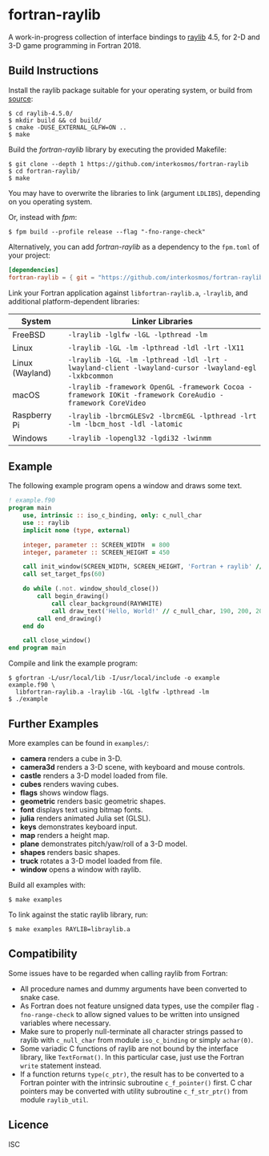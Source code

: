 # fortran-raylib

A work-in-progress collection of interface bindings to
[raylib](https://www.raylib.com/) 4.5, for 2-D and 3-D game programming in
Fortran 2018.

## Build Instructions

Install the raylib package suitable for your operating system, or build from
[source](https://github.com/raysan5/raylib/releases/tag/4.5.0):

```
$ cd raylib-4.5.0/
$ mkdir build && cd build/
$ cmake -DUSE_EXTERNAL_GLFW=ON ..
$ make
```

Build the *fortran-raylib* library by executing the provided Makefile:

```
$ git clone --depth 1 https://github.com/interkosmos/fortran-raylib
$ cd fortran-raylib/
$ make
```

You may have to overwrite the libraries to link (argument `LDLIBS`), depending
on you operating system.

Or, instead with *fpm*:

```
$ fpm build --profile release --flag "-fno-range-check"
```

Alternatively, you can add *fortran-raylib* as a dependency to the `fpm.toml` of
your project:

```toml
[dependencies]
fortran-raylib = { git = "https://github.com/interkosmos/fortran-raylib.git" }
```

Link your Fortran application against `libfortran-raylib.a`, `-lraylib`, and
additional platform-dependent libraries:

| System          | Linker Libraries                                                                                         |
|-----------------|----------------------------------------------------------------------------------------------------------|
| FreeBSD         | `-lraylib -lglfw -lGL -lpthread -lm`                                                                     |
| Linux           | `-lraylib -lGL -lm -lpthread -ldl -lrt -lX11`                                                            |
| Linux (Wayland) | `-lraylib -lGL -lm -lpthread -ldl -lrt -lwayland-client -lwayland-cursor -lwayland-egl -lxkbcommon`      |
| macOS           | `-lraylib -framework OpenGL -framework Cocoa -framework IOKit -framework CoreAudio -framework CoreVideo` |
| Raspberry Pi    | `-lraylib -lbrcmGLESv2 -lbrcmEGL -lpthread -lrt -lm -lbcm_host -ldl -latomic`                            |
| Windows         | `-lraylib -lopengl32 -lgdi32 -lwinmm`                                                                    |

## Example

The following example program opens a window and draws some text.

```fortran
! example.f90
program main
    use, intrinsic :: iso_c_binding, only: c_null_char
    use :: raylib
    implicit none (type, external)

    integer, parameter :: SCREEN_WIDTH  = 800
    integer, parameter :: SCREEN_HEIGHT = 450

    call init_window(SCREEN_WIDTH, SCREEN_HEIGHT, 'Fortran + raylib' // c_null_char)
    call set_target_fps(60)

    do while (.not. window_should_close())
        call begin_drawing()
            call clear_background(RAYWHITE)
            call draw_text('Hello, World!' // c_null_char, 190, 200, 20, LIGHTGRAY)
        call end_drawing()
    end do

    call close_window()
end program main
```

Compile and link the example program:

```
$ gfortran -L/usr/local/lib -I/usr/local/include -o example example.f90 \
  libfortran-raylib.a -lraylib -lGL -lglfw -lpthread -lm
$ ./example
```

## Further Examples

More examples can be found in `examples/`:

* **camera** renders a cube in 3-D.
* **camera3d** renders a 3-D scene, with keyboard and mouse controls.
* **castle** renders a 3-D model loaded from file.
* **cubes** renders waving cubes.
* **flags** shows window flags.
* **geometric** renders basic geometric shapes.
* **font** displays text using bitmap fonts.
* **julia** renders animated Julia set (GLSL).
* **keys** demonstrates keyboard input.
* **map** renders a height map.
* **plane** demonstrates pitch/yaw/roll of a 3-D model.
* **shapes** renders basic shapes.
* **truck** rotates a 3-D model loaded from file.
* **window** opens a window with raylib.

Build all examples with:

```
$ make examples
```

To link against the static raylib library, run:

```
$ make examples RAYLIB=libraylib.a
```

## Compatibility

Some issues have to be regarded when calling raylib from Fortran:

* All procedure names and dummy arguments have been converted to snake case.
* As Fortran does not feature unsigned data types, use the compiler flag
  `-fno-range-check` to allow signed values to be written into unsigned
  variables where necessary.
* Make sure to properly null-terminate all character strings passed to raylib
  with `c_null_char` from module `iso_c_binding` or simply `achar(0)`.
* Some variadic C functions of raylib are not bound by the interface library,
  like `TextFormat()`. In this particular case, just use the Fortran `write`
  statement instead.
* If a function returns `type(c_ptr)`, the result has to be converted to a
  Fortran pointer with the intrinsic subroutine `c_f_pointer()` first. C char
  pointers may be converted with utility subroutine `c_f_str_ptr()` from module
  `raylib_util`.

## Licence

ISC
